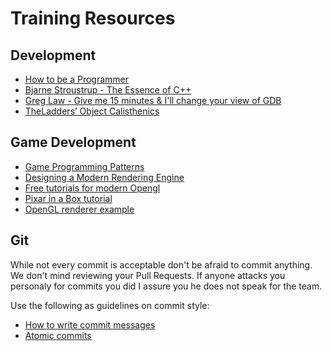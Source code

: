 # Training Resources

## Development
- [How to be a Programmer](https://github.com/braydie/HowToBeAProgrammer)
- [Bjarne Stroustrup - The Essence of C++](https://www.youtube.com/watch?v=86xWVb4XIyE)
- [Greg Law - Give me 15 minutes & I'll change your view of GDB](https://www.youtube.com/watch?v=PorfLSr3DDI)
- [TheLadders’ Object Calisthenics](https://github.com/TheLadders/object-calisthenics)

## Game Development
- [Game Programming Patterns](http://gameprogrammingpatterns.com/contents.html)
- [Designing a Modern Rendering Engine](https://www.cg.tuwien.ac.at/research/publications/2007/bauchinger-2007-mre/bauchinger-2007-mre-Thesis.pdf)
- [Free tutorials for modern Opengl](http://www.opengl-tutorial.org/beginners-tutorials/tutorial-3-matrices/)
- [Pixar in a Box tutorial](https://www.khanacademy.org/partner-content/pixar/start/introduction/a/users-guide)
- [OpenGL renderer example](https://github.com/ssloy/tinyrenderer/wiki)

## Git
While not every commit is acceptable don't be afraid to commit anything. We don't mind reviewing your Pull Requests. If anyone attacks you personaly for commits you did I assure you he does not speak for the team.

Use the following as guidelines on commit style:
- [How to write commit messages](http://chris.beams.io/posts/git-commit/)
- [Atomic commits](http://seesparkbox.com/foundry/atomic_commits_with_git)
